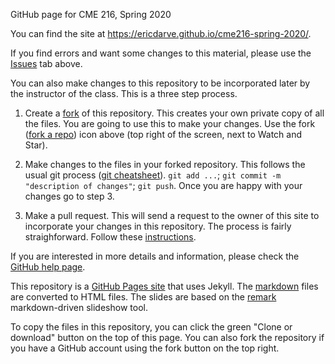 GitHub page for CME 216, Spring 2020

You can find the site at https://ericdarve.github.io/cme216-spring-2020/.

If you find errors and want some changes to this material, please use the [Issues](https://github.com/EricDarve/cme216-spring-2020/issues) tab above.

You can also make changes to this repository to be incorporated later by the instructor of the class. This is a three step process.

1. Create a [fork](https://help.github.com/en/github/collaborating-with-issues-and-pull-requests/working-with-forks) of this repository. This creates your own private copy of all the files. You are going to use this to make your changes. Use the fork ([fork a repo](https://help.github.com/en/github/getting-started-with-github/fork-a-repo)) icon above (top right of the screen, next to Watch and Star). 

2. Make changes to the files in your forked repository. This follows the usual git process ([git cheatsheet](https://github.github.com/training-kit/downloads/github-git-cheat-sheet/)). `git add ...`; `git commit -m "description of changes"`; `git push`. Once you are happy with your changes go to step 3.

3. Make a pull request. This will send a request to the owner of this site to incorporate your changes in this repository. The process is fairly straighforward. Follow these [instructions](https://help.github.com/en/github/collaborating-with-issues-and-pull-requests/creating-a-pull-request-from-a-fork).

If you are interested in more details and information, please check the [GitHub help page](https://help.github.com/en/github/collaborating-with-issues-and-pull-requests).

This repository is a [GitHub Pages site](https://help.github.com/en/github/working-with-github-pages/setting-up-a-github-pages-site-with-jekyll) that uses Jekyll. The [markdown](https://help.github.com/en/github/working-with-github-pages/setting-a-markdown-processor-for-your-github-pages-site-using-jekyll) files are converted to HTML files. The slides are based on the [remark](https://github.com/gnab/remark) markdown-driven slideshow tool.

To copy the files in this repository, you can click the green "Clone or download" button on the top of this page. You can also fork the repository if you have a GitHub account using the fork button on the top right.
